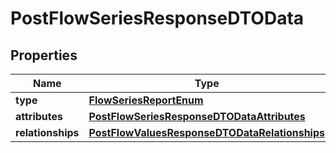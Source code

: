 # PostFlowSeriesResponseDTOData

## Properties
Name | Type | Description | Notes
------------ | ------------- | ------------- | -------------
**type** | [**FlowSeriesReportEnum**](FlowSeriesReportEnum.md) |  | 
**attributes** | [**PostFlowSeriesResponseDTODataAttributes**](PostFlowSeriesResponseDTODataAttributes.md) |  | 
**relationships** | [**PostFlowValuesResponseDTODataRelationships**](PostFlowValuesResponseDTODataRelationships.md) |  |  [optional]
